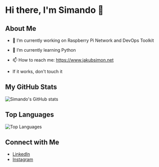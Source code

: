 # Hi there, I'm Simando 👋

## About Me
- 🔭 I’m currently working on Raspberry Pi Network and DevOps Toolkit
- 🌱 I’m currently learning Python
- 📫 How to reach me: https://www.jakubsimon.net

- If it works, don't touch it

## My GitHub Stats
![Simando's GitHub stats](https://github-readme-stats.vercel.app/api?username=Simando&show_icons=true&theme=radical)

## Top Languages
![Top Languages](https://github-readme-stats.vercel.app/api/top-langs/?username=Simando&layout=compact&theme=radical)

## Connect with Me
- [LinkedIn](https://www.linkedin.com/in/jakub-šimon-1b1918261/)
- [Instagram](https://www.instagram.com/simand03d/profilecard/?igsh=MXNocnQzaGE0b2J0cQ==)
